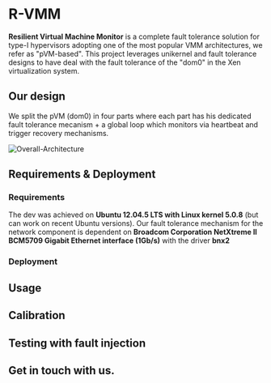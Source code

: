 # R-VMM
**Resilient Virtual Machine Monitor** is a complete fault tolerance solution for type-I hypervisors adopting one of the most popular VMM architectures, we refer as "pVM-based". This project leverages unikernel and fault tolerance designs to have deal with the fault tolerance of the "dom0" in the Xen virtualization system.

## Our design

We split the pVM (dom0) in four parts where each part has his dedicated fault tolerance mecanism + a global loop which monitors via heartbeat and trigger recovery mechanisms.  

![Overall-Architecture](figs/xdesign.jpg)

## Requirements & Deployment

### Requirements

The dev was achieved on **Ubuntu 12.04.5 LTS with Linux kernel 5.0.8** (but can work on recent Ubuntu versions). 
Our fault tolerance mechanism for the network component is dependent on **Broadcom Corporation NetXtreme II BCM5709
Gigabit Ethernet interface (1Gb/s)** with the driver **bnx2**      

### Deployment 



## Usage

## Calibration

## Testing with fault injection

## Get in touch with us.
